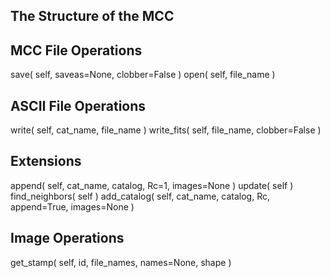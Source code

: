 ##  The Structure of the MCC

##  MCC File Operations

save( self, saveas=None, clobber=False )
open( self, file_name )

##  ASCII File Operations

write( self, cat_name, file_name )
write_fits( self, file_name, clobber=False )

##  Extensions

append( self, cat_name, catalog, Rc=1, images=None )
update( self )
find_neighbors( self )
add_catalog( self, cat_name, catalog, Rc, append=True, images=None )

##  Image Operations

get_stamp( self, id, file_names, names=None, shape )
